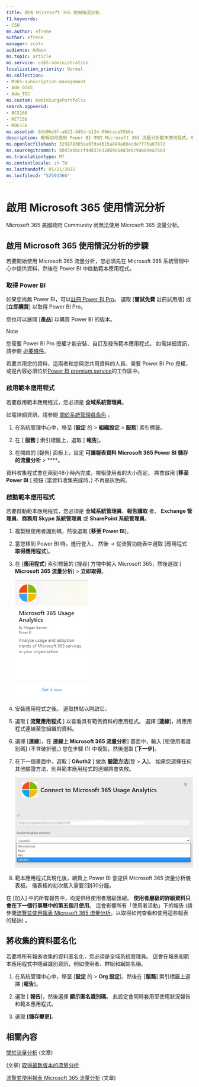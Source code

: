```yaml
---
title: 啟用 Microsoft 365 使用情況分析
f1.keywords:
- CSH
ms.author: efrene
author: efrene
manager: scotv
audience: Admin
ms.topic: article
ms.service: o365-administration
localization_priority: Normal
ms.collection:
- M365-subscription-management
- Adm_O365
- Adm_TOC
ms.custom: AdminSurgePortfolio
search.appverid:
- BCS160
- MET150
- MOE150
ms.assetid: 9db96e9f-a622-4d5d-b134-09dcace55b6a
description: 瞭解如何使用 Power BI 中的 Microsoft 365 流量分析範本應用程式，來開始收集租使用者的資料。
ms.openlocfilehash: 329878365aa07da4615a849ad04cde7f75a07872
ms.sourcegitcommit: b0d3abbccf4dd37e32d69664d3ebc9ab8dea760d
ms.translationtype: MT
ms.contentlocale: zh-TW
ms.lasthandoff: 05/21/2021
ms.locfileid: "52593366"
---
```

# <a name="enable-microsoft-365-usage-analytics"></a>啟用 Microsoft 365 使用情況分析

Microsoft 365 美國政府 Community 尚無法使用 Microsoft 365 流量分析。
  
## <a name="steps-to-enable-microsoft-365-usage-analytics"></a>啟用 Microsoft 365 使用情況分析的步驟

若要開始使用 Microsoft 365 流量分析，您必須先在 Microsoft 365 系統管理中心中提供資料，然後在 Power BI 中啟動範本應用程式。
  
### <a name="get-power-bi"></a>取得 Power BI

如果您尚無 Power BI，可以[註冊 Power BI Pro](https://go.microsoft.com/fwlink/p/?linkid=845347)。 選取 [**嘗試免費** 註冊試用版] 或 [**立即購買**] 以取得 Power BI Pro。
  
  
您也可以展開 [**產品**] 以購買 Power BI 的版本。 

> [!NOTE]
> 您需要 Power BI Pro 授權才能安裝、自訂及發佈範本應用程式。 如需詳細資訊，請參閱 [必要條件](/power-bi/service-template-apps-install-distribute?source=docs#prerequisites)。

若要共用您的資料，這兩者和您與您共用資料的人員、需要 Power BI Pro 授權，或是內容必須位於[Power BI premium service](/power-bi/service-premium-what-is)的工作區中。 
  
### <a name="enable-the-template-app"></a>啟用範本應用程式

若要啟用範本應用程式，您必須是 **全域系統管理員**。
  
如需詳細資訊，請參閱 [關於系統管理員角色](../add-users/about-admin-roles.md) 。 
  
1. 在系統管理中心中，移至 [**設定** 的 \> **組織設定** \> **服務**] 索引標籤。 
    
2. 在 [ **服務** ] 索引標籤上，選取 [  **報告**]。
    
3. 在開啟的 [報告] 面板上，設定 **可讓報表資料 Microsoft 365 Power BI 儲存的流量分析**  \> ****。 
  
資料收集程式會在兩到48小時內完成，視租使用者的大小而定。 將會啟用 [**移至 Power BI** ] 按鈕 (當資料收集完成時，) 不再是灰色的。 
    
### <a name="start-the-template-app"></a>啟動範本應用程式

若要啟動範本應用程式，您必須是 **全域系統管理員**、**報告讀取** 者、 **Exchange 管理員**、**商務用 Skype 系統管理員** 或 **SharePoint 系統管理員**。 
  
1. 複製租使用者識別碼，然後選取 [**移至 Power BI**]。
    
2.  當您移到 Power BI 時，進行登入。 然後 -> 從流覽功能表中選取 [應用程式 **取得應用程式**]。    
  
3. 在 [**應用程式**] 索引標籤的 [搜尋] 方塊中輸入 Microsoft 365，然後選取 [ **Microsoft 365 流量分析**] \> **立即取得**。

    [![選取 [立即取得]](../../media/78102250-9874-4a32-8365-436f13560b52.png)](https://app.powerbi.com/groups/me/getapps/services/cia_microsoft365.microsoft-365-usage-analytics)
    
4.  安裝應用程式之後。 選取拼貼以開啟它。

5.  選取 [ **流覽應用程式** ] 以查看具有範例資料的應用程式。 選擇 [**連線**]，將應用程式連線至您組織的資料。

6.  選擇 [**連線**]，在 **連線上 Microsoft 365 流量分析**] 畫面中，輸入 [租使用者識別碼] (不含破折號，) 您在步驟 (1) 中複製，然後選取 **[下一步]**。
    
7. 在下一個畫面中，選取 [ **OAuth2** ] 做為 **驗證方法**[登 \> **入**]。 如果您選擇任何其他驗證方法，則與範本應用程式的連線將會失敗。
    
    ![選擇 Microsoft 帳戶做為驗證方法](../../media/ab6f0463-c3f7-4088-a605-67c699fa86adnew.png)
  
8. 範本應用程式具現化後，網頁上 Power BI 會提供 Microsoft 365 流量分析儀表板。 儀表板的初次載入需要2到30分鐘。
  
在 [加入] 中的所有報告中，均提供租使用者層級匯總。 **使用者層級的詳細資料只會在下一個行事曆中的第五個月使用**。 這會影響所有「使用者活動」下的報告 (請參閱[流覽並使用報表 Microsoft 365 流量分析](navigate-and-utilize-reports.md)，以取得如何查看和使用這些報表的秘訣) 。
    
## <a name="make-the-collected-data-anonymous"></a>將收集的資料匿名化

若要將所有報表收集的資料匿名化，您必須是全域系統管理員。 這會在報表和範本應用程式中隱藏識別資訊，例如使用者、群組和網站名稱。
  
1. 在系統管理中心中，移至 [**設定** 的 \> **Org 設定**]，然後在 [**服務**] 索引標籤上選擇 [**報告**]。
    
2. 選取 [ **報告**]，然後選擇 **顯示匿名識別碼**。 此設定會同時套用至使用狀況報告和範本應用程式。
  
3. 選取 **[儲存變更]**。

## <a name="related-content"></a>相關內容

[關於流量分析](usage-analytics.md) (文章) 

 (文章) [取得最新版本的流量分析](get-the-latest-version-of-usage-analytics.md)

[流覽並使用報表 Microsoft 365 流量分析](navigate-and-utilize-reports.md) (文章) 